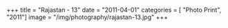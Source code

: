 +++
title = "Rajastan - 13"
date = "2011-04-01"
categories = [ "Photo Print", "2011"]
image = "/img/photography/rajastan-13.jpg"
+++

